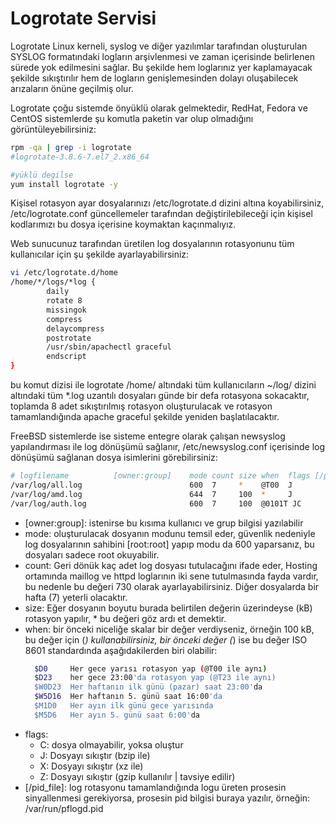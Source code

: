 # Logrotate Servisi

Logrotate Linux kerneli, syslog ve diğer yazılımlar tarafından oluşturulan SYSLOG formatındaki logların arşivlenmesi ve zaman içerisinde belirlenen sürede yok edilmesini sağlar. Bu şekilde hem loglarınız yer kaplamayacak şekilde sıkıştırılır hem de logların genişlemesinden dolayı oluşabilecek arızaların önüne geçilmiş olur.

Logrotate çoğu sistemde önyüklü olarak gelmektedir, RedHat, Fedora ve CentOS sistemlerde şu komutla paketin var olup olmadığını görüntüleyebilirsiniz:

```bash
rpm -qa | grep -i logrotate
#logrotate-3.8.6-7.el7_2.x86_64

#yüklü degilse
yum install logrotate -y
```

Kişisel rotasyon ayar dosyalarınızı /etc/logrotate.d dizini altına koyabilirsiniz, /etc/logrotate.conf güncellemeler tarafından değiştirilebileceği için kişisel kodlarımızı bu dosya içerisine koymaktan kaçınmalıyız.

Web sunucunuz tarafından üretilen log dosyalarının rotasyonunu tüm kullanıcılar için şu şekilde ayarlayabilirsiniz:

```bash
vi /etc/logrotate.d/home
/home/*/logs/*log {
        daily
        rotate 8
        missingok
        compress
        delaycompress
        postrotate
        /usr/sbin/apachectl graceful
        endscript
}
```

bu komut dizisi ile logrotate /home/ altındaki tüm kullanıcıların ~/log/ dizini altındaki tüm \*.log uzantılı dosyaları günde bir defa rotasyona sokacaktır, toplamda 8 adet sıkıştırılmış rotasyon oluşturulacak ve rotasyon tamamlandığında apache graceful şekilde yeniden başlatılacaktır.

FreeBSD sistemlerde ise sisteme entegre olarak çalışan newsyslog yapılandırması ile log dönüşümü sağlanır, /etc/newsyslog.conf içerisinde log dönüşümü sağlanan dosya isimlerini görebilirsiniz:

```bash
# logfilename          [owner:group]    mode count size when  flags [/pid_file]
/var/log/all.log                        600  7     *    @T00  J
/var/log/amd.log                        644  7     100  *     J
/var/log/auth.log                       600  7     100  @0101T JC
```

* \[owner:group\]: istenirse bu kısıma kullanıcı ve grup bilgisi yazılabilir
* mode: oluşturulacak dosyanın modunu temsil eder, güvenlik nedeniyle log dosyalarının sahibini \[root:root\] yapıp modu da 600 yaparsanız, bu dosyaları sadece root okuyabilir.
* count: Geri dönük kaç adet log dosyası tutulacağını ifade eder, Hosting ortamında maillog ve httpd loglarının iki sene tutulmasında fayda vardır, bu nedenle bu değeri 730 olarak ayarlayabilirsiniz. Diğer dosyalarda bir hafta \(7\) yeterli olacaktır.
* size: Eğer dosyanın boyutu burada belirtilen değerin üzerindeyse \(kB\) rotasyon yapılır, \* bu değeri göz ardı et demektir.
* when: bir önceki niceliğe skalar bir değer verdiyseniz, örneğin 100 kB, bu değer için \(_\) kullanabilirsiniz, bir önceki değer \(_\) ise bu değer ISO 8601 standardında aşağıdakilerden biri olabilir:
  ```bash
    $D0     Her gece yarısı rotasyon yap (@T00 ile aynı)
    $D23    her gece 23:00'da rotasyon yap (@T23 ile aynı)
    $W0D23  Her haftanın ilk günü (pazar) saat 23:00'da
    $W5D16  Her haftanın 5. günü saat 16:00'da
    $M1D0   Her ayın ilk günü gece yarısında
    $M5D6   Her ayın 5. günü saat 6:00'da
  ```
* flags:
  * C: dosya olmayabilir, yoksa oluştur
  * J: Dosyayı sıkıştır \(bzip ile\)
  * X: Dosyayı sıkıştır \(xz ile\)
  * Z: Dosyayı sıkıştır \(gzip kullanılır \| tavsiye edilir\)
* \[/pid\_file\]: log rotasyonu tamamlandığında logu üreten prosesin sinyallenmesi gerekiyorsa, prosesin pid bilgisi buraya yazılır, örneğin: /var/run/pflogd.pid



